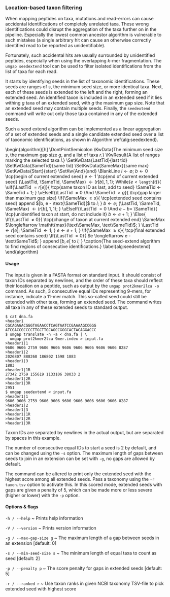 ### Location-based taxon filtering

When mapping peptides on taxa, mutations and read-errors can cause
accidental identifications of completely unrelated taxa. These wrong
identifications could disrupt the aggregation of the taxa further
on in the pipeline. Especially the lowest common ancestor algorithm
is vulnerable to such mistakes (a single arbitrary hit can cause an
otherwise correctly identified read to be reported as unidentifiable).

Fortunately, such accidental hits are usually surrounded by
unidentified peptides, especially when using the overlapping *k*-mer
fragmentation. The `umgap seedextend` tool can be used to filter
isolated identifications from the list of taxa for each read.

It starts by identifying seeds in the list of taxonomic identifications.
These seeds are ranges of *s*, the minimum seed size, or more identical
taxa. Next, each of these seeds is extended to the left and the right,
forming an extended seed. An identified taxon is included in an extended
seed if it lies withing *g* taxa of an extended seed, with *g* the
maximum gap size. Note that an extended seed may contain multiple
seeds. Finally, the `seedextend` command will write out only those taxa
contained in any of the extended seeds.

Such a seed extend algorithm can be implemented as a linear aggregation
of a set of extended seeds and a single candidate extended seed
over a list of taxonomic identifications, as shown in Algorithm
\ref{alg:seedextend}.

<!-- TODO decrease vertical size -->

\begin{algorithm}[h]
  \DontPrintSemicolon
  \KwData{The minimum seed size $s$, the maximum gap size $g$, and a list of taxa $r$.}
  \KwResult{A list of ranges marking the selected taxa $l$.}
  \SetKwData{LastTid}{last tid}
  \SetKwData{SameTid}{same tid}
  \SetKwData{SameMax}{same max}
  \SetKwData{Start}{start}
  \SetKw{And}{and}
  \BlankLine
  $l \longleftarrow \emptyset$\;
  $b \longleftarrow 0$ \tcp{begin of current extended seed}
  $e \longleftarrow 1$ \tcp{end of current extended seed}
  (\LastTid, \SameTid, \SameMax) $\longleftarrow (r[b], 1, 1)$\;
  \While{$e < \mathtt{length}(t)$}{
    \uIf{\LastTid $= r[e]$}{
      \tcp{same taxon ID as last, add to seed}
      \SameTid $\longleftarrow$ \SameTid + 1\;
    }
    \uElseIf{\LastTid $= 0$ \And \SameTid $> g$}{
      \tcp{gap larger than maximum gap size}
      \If{\SameMax $\ge s$}{
        \tcp{extended seed contains seed}
        append $[b, e - \text{\SameTid}[$ to $l$\;
      }
      $b \longleftarrow e$\;
      (\LastTid, \SameTid, \SameMax) $\longleftarrow (r[b], 1, 1)$\;
    }
    \uElseIf{\LastTid $= 0$ \And $e - b =$ \SameTid}{
      \tcp{unidentified taxon at start, do not include it}
      $b \longleftarrow e + 1$\;
    }
    \Else{
      \If{\LastTid $\not= 0$}{
        \tcp{change of taxon at current extended end}
        \SameMax $\longleftarrow \mathtt{max}(\text\SameMax, \text\SameTid)$\;
      }
      \LastTid $\longleftarrow r[e]$\;
      \SameTid $\longleftarrow 1$\;
    }
    $e \longleftarrow e + 1$\;
  }
  \If{\SameMax $\ge s$}{
    \tcp{final extended seed contains seed}
    \If{\LastTid $= 0$}{
      $e \longleftarrow e - \text\SameTid$\;
    }
    append $[b, e[$ to $l$\;
  }
\caption{The seed-extend algorithm to find regions of consecutive identifications.}
\label{alg:seedextend}
\end{algorithm}

#### Usage

The input is given in a FASTA format on standard input. It should
consist of taxon IDs separated by newlines, and the order of these taxa
should reflect their location on a peptide, such as output by the `umgap
prot2kmer2lca -o` command. As such, 3 consecutive equal IDs representing
9-mers, for instance, indicate a 11-mer match. This so-called seed could
still be extended with other taxa, forming an extended seed. The command
writes all taxa in any of these extended seeds to standard output.

```shell
$ cat dna.fa
>header1
CGCAGAGACGGGTAGAACCTCAGTAATCCGAAAAGCCGGG
ATCGACCGCCCCTTGCTTGCAGCCGGGCACTACAGGACCC
$ umgap translate -n -a < dna.fa | \
  umgap prot2kmer2lca 9mer.index > input.fa
>header1|1
9606 9606 2759 9606 9606 9606 9606 9606 9606 9606 8287
>header1|2
2026807 888268 186802 1598 1883
>header1|3
1883
>header1|1R
27342 2759 155619 1133106 38033 2
>header1|2R
>header1|3R
2951
$ umgap seedextend < input.fa
>header1|1
9606 9606 2759 9606 9606 9606 9606 9606 9606 9606 8287
>header1|2
>header1|3
>header1|1R
>header1|2R
>header1|3R
```

Taxon IDs are separated by newlines in the actual output, but are
separated by spaces in this example.

The number of consecutive equal IDs to start a seed is 2 by default, and
can be changed using the `-s` option. The maximum length of gaps between
seeds to join in an extension can be set with `-g`, no gaps are allowed
by default.

The command can be altered to print only the extended seed with the
highest score among all extended seeds. Pass a taxonomy using the `-r
taxon.tsv` option to activate this. In this scored mode, extended seeds
with gaps are given a penalty of 5, which can be made more or less
severe (higher or lower) with the `-p` option.

#### Options & flags

`-h / --help`
  ~ Prints help information

`-V / --version`
  ~ Prints version information

`-g / --max-gap-size g`
  ~ The maximum length of a gap between seeds in an extension [default: 0]

`-s / --min-seed-size s`
  ~ The minimum length of equal taxa to count as seed [default: 2]

`-p / --penalty p`
  ~ The score penalty for gaps in extended seeds [default: 5]

`-r / --ranked r`
  ~ Use taxon ranks in given NCBI taxonomy TSV-file to pick extended seed with highest score
